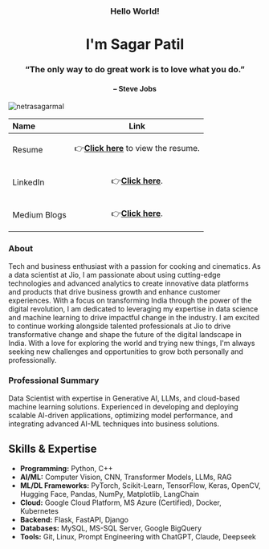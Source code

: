 <h3 align="center">Hello World!</h3>
<h1 align="center">I'm Sagar Patil</h1>
<h3 align="center">“The only way to do great work is to love what you do.”</h3>
<h4 align="center">– Steve Jobs</h4>

<p align="left"> <img src="https://komarev.com/ghpvc/?username=netrasagarmal&label=Profile%20views&color=0e75b6&style=flat" alt="netrasagarmal" /> </p>


| Name            | Link |
| :---------------- | :------: | 
| Resume        |<p>👉<a href="https://drive.google.com/file/d/1Xl_LV0iq7Oe1OYMS5k4UzQ_hfq-H9tbH/view?usp=sharing" target="_blank"><strong>Click here</strong></a> to view the resume.</p>|
| LinkedIn          |<p>👉<a href="https://www.linkedin.com/in/sagarpatil2000/" target="_blank"><strong>Click here</strong></a>.</p> |
| Medium Blogs    |<p>👉<a href="https://medium.com/@sagarpatil2000" target="_blank"><strong>Click here</strong></a>.</p>|


<h3 align="left">About</h3>
<p align="left"> Tech and business enthusiast with a passion for cooking and cinematics. As a data scientist at Jio, I am passionate about using cutting-edge technologies and advanced analytics to create innovative data platforms and products that drive business growth and enhance customer experiences. With a focus on transforming India through the power of the digital revolution, I am dedicated to leveraging my expertise in data science and machine learning to drive impactful change in the industry. I am excited to continue working alongside talented professionals at Jio to drive transformative change and shape the future of the digital landscape in India. With a love for exploring the world and trying new things, I'm always seeking new challenges and opportunities to grow both personally and professionally. </p>


<h3 align="left">Professional Summary</h3>
<p align="left"> Data Scientist with expertise in Generative AI, LLMs, and cloud-based machine learning solutions. Experienced in developing and deploying scalable AI-driven applications, optimizing model performance, and integrating advanced AI-ML techniques into business solutions. </p>

<h2>Skills & Expertise</h2>
<ul>
  <li><strong>Programming:</strong> Python, C++</li>
  <li><strong>AI/ML:</strong> Computer Vision, CNN, Transformer Models, LLMs, RAG</li>
  <li><strong>ML/DL Frameworks:</strong> PyTorch, Scikit-Learn, TensorFlow, Keras, OpenCV, Hugging Face, Pandas, NumPy, Matplotlib, LangChain</li>
  <li><strong>Cloud:</strong> Google Cloud Platform, MS Azure (Certified), Docker, Kubernetes</li>
  <li><strong>Backend:</strong> Flask, FastAPI, Django</li>
  <li><strong>Databases:</strong> MySQL, MS-SQL Server, Google BigQuery</li>
  <li><strong>Tools:</strong> Git, Linux, Prompt Engineering with ChatGPT, Claude, Deepseek</li>
</ul>
